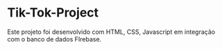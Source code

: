# Tik-Tok-Project
Este projeto foi desenvolvido com HTML, CSS, Javascript em integração com o banco de dados FIrebase.
